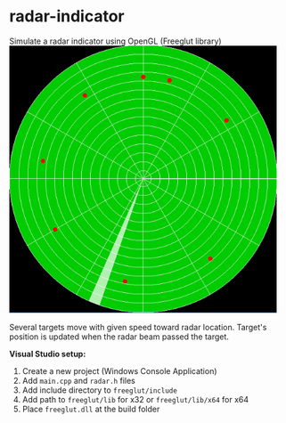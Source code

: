 # radar-indicator

Simulate a radar indicator using OpenGL (Freeglut library)
<img src="radar-indicator.PNG" width="480" alt="Combined Image" />  

Several targets move with given speed toward radar location. Target's position is updated when the radar beam passed the target.  

**Visual Studio setup:**  
1. Create a new project (Windows Console Application)
2. Add `main.cpp` and `radar.h` files
3. Add include directory to `freeglut/include`
4. Add path to `freeglut/lib` for x32 or `freeglut/lib/x64` for x64
5. Place `freeglut.dll` at the build folder
